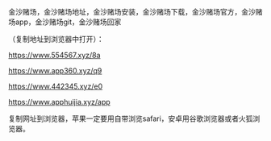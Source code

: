 金沙赌场，金沙赌场地址，金沙赌场安装，金沙赌场下载，金沙赌场官方，金沙赌场app，金沙赌场git，金沙赌场回家


（复制地址到浏览器中打开）：

https://www.554567.xyz/8a

https://www.app360.xyz/q9

https://www.442345.xyz/e0

https://www.apphuijia.xyz/app

复制网址到浏览器，苹果一定要用自带浏览safari，安卓用谷歌浏览器或者火狐浏览器。
